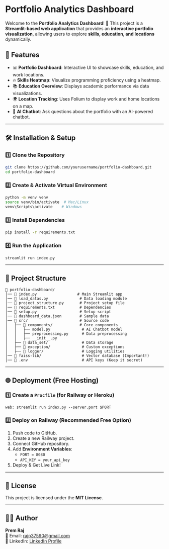 # Portfolio Analytics Dashboard

Welcome to the **Portfolio Analytics Dashboard**! 🚀 This project is a **Streamlit-based web application** that provides an **interactive portfolio visualization**, allowing users to explore **skills, education, and locations** dynamically.

## 📌 Features
- 📊 **Portfolio Dashboard**: Interactive UI to showcase skills, education, and work locations.
- 🔥 **Skills Heatmap**: Visualize programming proficiency using a heatmap.
- 📚 **Education Overview**: Displays academic performance via data visualizations.
- 🌍 **Location Tracking**: Uses Folium to display work and home locations on a map.
- 💬 **AI Chatbot**: Ask questions about the portfolio with an AI-powered chatbot.

---
## 🛠️ Installation & Setup

### 1️⃣ Clone the Repository
```sh
git clone https://github.com/yourusername/portfolio-dashboard.git
cd portfolio-dashboard
```

### 2️⃣ Create & Activate Virtual Environment
```sh
python -m venv venv
source venv/bin/activate  # Mac/Linux
venv\Scripts\activate    # Windows
```

### 3️⃣ Install Dependencies
```sh
pip install -r requirements.txt
```

### 4️⃣ Run the Application
```sh
streamlit run index.py
```

---
## 🔧 Project Structure
```
📂 portfolio-dashboard/
│── 📄 index.py                  # Main Streamlit app
│── 📄 load_datas.py              # Data loading module
│── 📄 project_structure.py       # Project setup file
│── 📄 requirements.txt           # Dependencies
│── 📄 setup.py                   # Setup script
│── 📄 dashboard_data.json        # Sample data
│── 📂 src/                       # Source code
│   ├── 📂 components/            # Core components
│   │   ├── model.py              # AI Chatbot model
│   │   ├── preprocessing.py      # Data preprocessing
│   │   ├── __init__.py
│   ├── 📂 data_set/               # Data storage
│   ├── 📂 exception/              # Custom exceptions
│   ├── 📂 logger/                 # Logging utilities
│── 📂 faiss-lib/                  # Vector database (Important!)
│── 📄 .env                        # API keys (Keep it secret)
```

---
## 🌐 Deployment (Free Hosting)

### 1️⃣ Create a `Procfile` (for Railway or Heroku)
```
web: streamlit run index.py --server.port $PORT
```

### 2️⃣ Deploy on **Railway** (Recommended Free Option)
1. Push code to GitHub.
2. Create a new Railway project.
3. Connect GitHub repository.
4. Add **Environment Variables**:
   - `PORT = 8080`
   - `API_KEY = your_api_key`
5. Deploy & Get Live Link!

---
## 📜 License
This project is licensed under the **MIT License**.

---
## 👨‍💻 Author
**Prem Raj**  
📧 Email: [rajp37590@gmail.com](mailto:rajp37590@gmail.com)  
🔗 LinkedIn: [LinkedIn Profile](https://www.linkedin.com/in/prem-raj-sivakumar-998aa628a/)  


